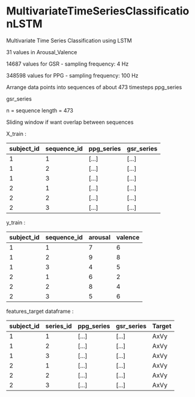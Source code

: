# MultivariateTimeSeriesClassificationLSTM
Multivariate Time Series Classification using LSTM 

31 values in Arousal_Valence 

14687 values for GSR - sampling frequency: 4 Hz

348598 values for PPG - sampling frequency: 100 Hz

Arrange data points into sequences of about 473 timesteps
ppg_series

gsr_series

n = sequence length = 473

Sliding window if want overlap between sequences


X_train :

| subject_id | sequence_id | ppg_series | gsr_series |
|------------|-------------|------------|------------|
| 1          | 1           | [...]      | [...]      |
| 1          | 2           | [...]      | [...]      |
| 1          | 3           | [...]      | [...]      |
| 2          | 1           | [...]      | [...]      |
| 2          | 2           | [...]      | [...]      |
| 2          | 3           | [...]      | [...]      |


y_train :

| subject_id | sequence_id | arousal | valence |
|------------|-------------|---------|---------|
| 1          | 1           | 7       | 6       |
| 1          | 2           | 9       | 8       |
| 1          | 3           | 4       | 5       |
| 2          | 1           | 6       | 2       |
| 2          | 2           | 8       | 4       |
| 2          | 3           | 5       | 6       |


features_target dataframe :

| subject_id | series_id | ppg_series | gsr_series | Target |
|------------|-----------|------------|------------|--------|
| 1          | 1         | [...]      | [...]      | AxVy   |
| 1          | 2         | [...]      | [...]      | AxVy   |
| 1          | 3         | [...]      | [...]      | AxVy   |
| 2          | 1         | [...]      | [...]      | AxVy   |
| 2          | 2         | [...]      | [...]      | AxVy   |
| 2          | 3         | [...]      | [...]      | AxVy   |

